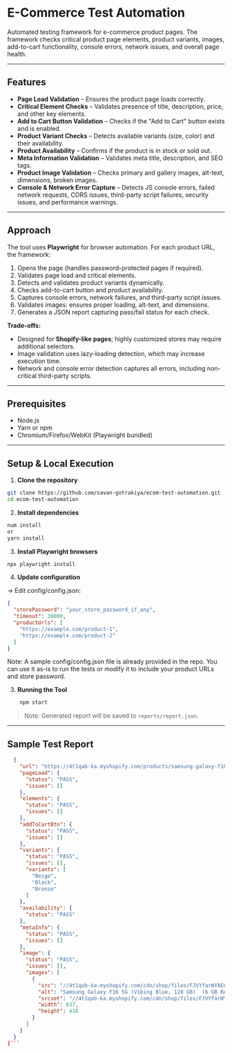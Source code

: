 # E-Commerce Test Automation

Automated testing framework for e-commerce product pages. The framework checks critical product page elements, product variants, images, add-to-cart functionality, console errors, network issues, and overall page health.

---

## Features

- **Page Load Validation** – Ensures the product page loads correctly.  
- **Critical Element Checks** – Validates presence of title, description, price, and other key elements.  
- **Add to Cart Button Validation** – Checks if the "Add to Cart" button exists and is enabled.  
- **Product Variant Checks** – Detects available variants (size, color) and their availability.  
- **Product Availability** – Confirms if the product is in stock or sold out.  
- **Meta Information Validation** – Validates meta title, description, and SEO tags.  
- **Product Image Validation** – Checks primary and gallery images, alt-text, dimensions, broken images.  
- **Console & Network Error Capture** – Detects JS console errors, failed network requests, CORS issues, third-party script failures, security issues, and performance warnings.  

---

## Approach

The tool uses **Playwright** for browser automation. For each product URL, the framework:

1. Opens the page (handles password-protected pages if required).  
2. Validates page load and critical elements.  
3. Detects and validates product variants dynamically.  
4. Checks add-to-cart button and product availability.  
5. Captures console errors, network failures, and third-party script issues.  
6. Validates images: ensures proper loading, alt-text, and dimensions.  
7. Generates a JSON report capturing pass/fail status for each check.

**Trade-offs:**  

- Designed for **Shopify-like pages**; highly customized stores may require additional selectors.  
- Image validation uses lazy-loading detection, which may increase execution time.  
- Network and console error detection captures all errors, including non-critical third-party scripts.

---

## Prerequisites

- Node.js
- Yarn or npm  
- Chromium/Firefox/WebKit (Playwright bundled)  

---

## Setup & Local Execution

1. **Clone the repository**

```bash
git clone https://github.com/savan-gotrakiya/ecom-test-automation.git
cd ecom-test-automation
```

2. **Install dependencies**

```bash
num install
or
yarn install
```

3. **Install Playwright browsers**

```bash
npx playwright install
```

4. **Update configuration**

-> Edit config/config.json:

```json
{
  "storePassword": "your_store_password_if_any",
  "timeout": 30000,
  "productUrls": [
    "https://example.com/product-1",
    "https://example.com/product-2"
  ]
}
```

Note: A sample config/config.json file is already provided in the repo. You can use it as-is to run the tests or modify it to include your product URLs and store password.

3. **Running the Tool**

```bash
    npm start
```

> Note: Generated report will be saved to `reports/report.json`.

---
## Sample Test Report

```json [
  {
    "url": "https://4t1qab-ka.myshopify.com/products/samsung-galaxy-f16-5g-vibing-blue-128-gb-6-gb-ram?variant=4504101978131790",
    "pageLoad": {
      "status": "PASS",
      "issues": []
    },
    "elements": {
      "status": "PASS",
      "issues": []
    },
    "addToCartBtn": {
      "status": "PASS",
      "issues": []
    },
    "variants": {
      "status": "PASS",
      "issues": [],
      "variants": [
        "Beige",
        "Black",
        "Bronze"
      ]
    },
    "availability": {
      "status": "PASS"
    },
    "metaInfo": {
      "status": "PASS",
      "issues": []
    },
    "image": {
      "status": "PASS",
      "issues": [],
      "images": [
        {
          "src": "//4t1qab-ka.myshopify.com/cdn/shop/files/FJVYfarWYAECQ-Y-photoutils.com_ee24fe25-b175-4287-a357-6e7fcc05eb87.webp?v=1756141644&width=3840",
          "alt": "Samsung Galaxy F16 5G (Vibing Blue, 128 GB)  (6 GB RAM)",
          "srcset": "//4t1qab-ka.myshopify.com/cdn/shop/files/FJVYfarWYAECQ-Y-photoutils.com_ee24fe25-b175-4287-a357-6e7fcc05eb87.webp?v=1756141644&width=240 240w, //4t1qab-ka.myshopify.com/cdn/shop/files/FJVYfarWYAECQ-Y-photoutils.com_ee24fe25-b175-4287-a357-6e7fcc05eb87.webp?v=1756141644&width=352 352w, //4t1qab-ka.myshopify.com/cdn/shop/files/FJVYfarWYAECQ-Y-photoutils.com_ee24fe25-b175-4287-a357-6e7fcc05eb87.webp?v=1756141644&width=832 832w, //4t1qab-ka.myshopify.com/cdn/shop/files/FJVYfarWYAECQ-Y-photoutils.com_ee24fe25-b175-4287-a357-6e7fcc05eb87.webp?v=1756141644&width=1200 1200w, //4t1qab-ka.myshopify.com/cdn/shop/files/FJVYfarWYAECQ-Y-photoutils.com_ee24fe25-b175-4287-a357-6e7fcc05eb87.webp?v=1756141644&width=1600 1600w, //4t1qab-ka.myshopify.com/cdn/shop/files/FJVYfarWYAECQ-Y-photoutils.com_ee24fe25-b175-4287-a357-6e7fcc05eb87.webp?v=1756141644&width=1920 1920w, //4t1qab-ka.myshopify.com/cdn/shop/files/FJVYfarWYAECQ-Y-photoutils.com_ee24fe25-b175-4287-a357-6e7fcc05eb87.webp?v=1756141644&width=2560 2560w, //4t1qab-ka.myshopify.com/cdn/shop/files/FJVYfarWYAECQ-Y-photoutils.com_ee24fe25-b175-4287-a357-6e7fcc05eb87.webp?v=1756141644&width=3840 3840w",
          "width": 637,
          "height": 418
        }
      ]
    }
  }
]```